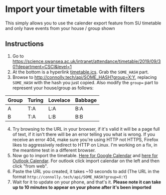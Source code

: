 # Import your timetable with filters
This simply allows you to use the calender export feature from SU timetable and only have events from your house / group shown

## Instructions
1. Go to https://science.swansea.ac.uk/intranet/attendance/timetable/2019/09/30?department=CSCI&level=1
2. At the bottom is a hyperlink [timetable.ics](https://science.swansea.ac.uk/intranet/attendance/timetable/student_calendar/SOME_HASH/timetable.ics). Grab the `SOME_HASH` part.
3. Browse to http://connolly.tech/api/SOME_HASH?group=X:Y, replacing `SOME_HASH` with the hash you just copied. Also modify the `group=` part to represent your house/group as follows:

| Group | Turing | Lovelace | Babbage |
|-------|--------|----------|---------|
| A     | T:A    | L:A      | B:A     |
| B     | T:A    | L:B      | B:B     |

4. Try browsing to the URL in your browser, if it's valid it will be a page full of text, if it isn't there will be an error telling you what is wrong. If you receive an error 404, make sure you're using HTTP not HTTPS, Firefox likes to aggressively redirect to HTTP on Linux. I'm working on a fix, in the meantime test in a different browser.
4. Now go to import the timetable. [Here for Google Calendar](https://calendar.google.com/calendar/r/settings/addbyurl) and [here for Outlook Calendar](https://outlook.office365.com/calendar/). For outlook click import calendar on the left and then click "from web".
5. Paste the URL you created, it takes ~10 seconds to add (The URL in the format `http://connolly.tech/api/SOME_HASH?group=X:Y`)
6. Wait for it to update on your phone, and that's it. **Please note it can take up to 10 minutes to appear on your phone after it's been imported**